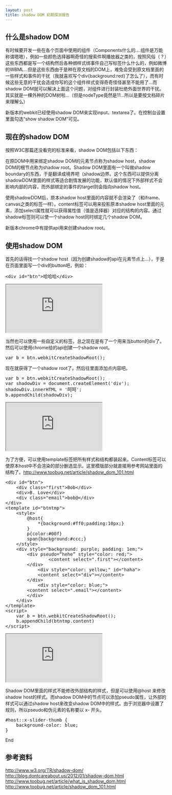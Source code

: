 ```yaml
---
layout: post
title: shadow DOM 初期探测报告
---
```

## 什么是shadow DOM

有时候要开发一些在各个页面中使用的组件（Components什么的….组件是万能称谓嗯嗯），例如一些颜色选择器啊奇怪的搜索件啊播放器之类的，按照风俗（？）这些东西都是写一个结构然后各种绑样式绑事件自己写标签什么什么的，例如微博的WBML…但是这些东西由于是种在原文档的DOM上，难免会受到原文档里面的一些样式和事件的干扰（我就喜欢写个div{background:red}了怎么了），而有时候这些无意的干扰会造成你写的这个组件样式变得奇奇怪怪甚至不能用了…而shadow DOM就可以解决上面这个问题，对组件进行封装杜绝外面世界的干扰。其实就是一棵外种的DOM树啦…（但是nodeType竟然是11…所以是要按文档碎片来理解么）

新版本的webkit已经使用shadow DOM来实现input、textarea了。在控制台设置里面勾选“show shadow DOM”可见。

## 现在的shadow DOM

按照W3C那篇还没看完的标准来看，shadow DOM包括以下东西：

在原DOM中用来绑定shadow DOM的元素节点称为shadow host，shadow DOM的根节点称为shadow root。Shadow DOM里面有一个叫做shadow boundary的东西，于是翻译成境界吧（shadow边界。这个东西可以提供分离shadowDOM里面的样式等适合剧情发展的功能，默认值的情况下外部样式不会影响内部的内容，而外部绑定的事件的target则会指向shadow host。

使用shadowDOM后，原本shadow host里面的内容就不会渲染了（和iframe、canvas之类的标签一样）。content标签可以用来投影原本shadow host里面的元素，添加select属性就可以获得属性值（值是选择器）对应的结构的内容。通过shadow标签则可以使一个shadow host同时绑定几个shadow DOM。

新版本chrome中有提供api用来创建shadow root。

## 使用shadow DOM

首先的话得找一个shadow host（因为创建shadow的api在元素节点上…），于是在页面里面写一个div的button吧，例如：

<div class="fix">
<pre>
&lt;div&#32;id=&quot;btn&quot;&gt;哈哈哈&lt;/div&gt;
</pre>
<iframe src="http://nplab.sinaapp.com/html5/shadowdom_test/1.html" ></iframe>
</div>

当然也可以使用一些自定义的标签。总之现在是有了一个用来当button的div了。然后可以使用chrome给的api创建一个shadow root。

<div class="fix">
<pre>
var b = btn.webkitCreateShadowRoot();
</pre>
</div>

现在就获得了一个shadow root了。然后往里面添加点内容吧。

<div class="fix">
<pre>
var b = btn.webkitCreateShadowRoot();
var shadowDiv = document.createElement('div');
shadowDiv.innerHTML = '呵呵';
b.appendChild(shadowDiv);
</pre>
<iframe src="http://nplab.sinaapp.com/html5/shadowdom_test/2.html" ></iframe>
</div>

为了方便，可以使用template标签把所有样式和结构都装起来。Content标签可以使原本host中不会渲染的部分删选显示。这里模版部分就直接用参考网站里面的结构了。http://www.toobug.net/article/shadow_dom_101.html

<div class="fix">
<pre>
&lt;div&#32;id=&quot;btn&quot;&gt;
	&lt;div&#32;class=&quot;first&quot;&gt;Bob&lt;/div&gt;	
	&lt;div&gt;B.&#32;Love&lt;/div&gt;	
	&lt;div&#32;class=&quot;email&quot;&gt;bob@&lt;/div&gt;
&lt;/div&gt;	
&lt;template&#32;id=&quot;btntmp&quot;&gt;	
	&lt;style&gt;			
		@host{				
			*{background:#ff0;padding:10px;}		
		}		
		p{color:#00f}		
		span{background:#ccc;}		
	&lt;/style&gt;			
	&lt;div&#32;style=&quot;background:&#32;purple;&#32;padding:&#32;1em;&quot;&gt;	
		&lt;div&#32;pseudo=”hehe”&#32;style=&quot;color:&#32;red;&quot;&gt;	
				&lt;content&#32;select=&quot;.first&quot;&gt;&lt;/content&gt;	
		&lt;/div&gt;
			&lt;div&#32;style=&quot;color:&#32;yellow;&quot;&#32;id=&quot;haha&quot;&gt;
			&lt;content&#32;select=&quot;div&quot;&gt;&lt;/content&gt;	
		&lt;/div&gt;
			&lt;div&#32;style=&quot;color:&#32;blue;&quot;&gt;	
		&lt;content&#32;select=&quot;.email&quot;&gt;&lt;/content&gt;	
		&lt;/div&gt;	
	&lt;/div&gt;	
&lt;/template&gt;	
&lt;script&gt;		
	var&#32;b&#32;=&#32;btn.webkitCreateShadowRoot();	
	b.appendChild(btntmp.content)	
&lt;/script&gt;
</pre>
<iframe src="http://nplab.sinaapp.com/html5/shadowdom_test/3.html" ></iframe>
</div>

Shadow DOM里面的样式不能修改外部结构的样式，但是可以使用@host 来修改shadow host的样式。而shadow DOM中的节点可以添加pseudo属性，让外部的样式可以通过shadow host来改变shadow DOM中的样式。由于浏览器中设置了规则，所以pseudo和伪元素的名称要以 x- 开头。

<div class="fix">
<pre>
#host::x-slider-thumb {
    background-color: blue;
}
</pre>
</div>

End

## 参考资料

http://www.w3.org/TR/shadow-dom/
http://blog.dontcareabout.us/2012/01/shadow-dom.html
http://www.toobug.net/article/what_is_shadow_dom.html
http://www.toobug.net/article/shadow_dom_101.html
</div>